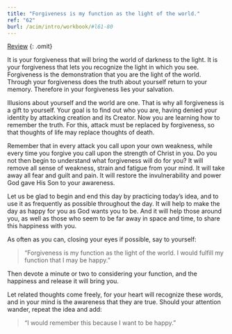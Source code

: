 ```yaml
---
title: "Forgiveness is my function as the light of the world."
ref: "62"
burl: /acim/intro/workbook/#l61-80
---
```


<a class="hide-review" href="/workbook/l081/#l062">Review</a>
{: .omit}

It is your forgiveness that will bring the world of darkness to the
light. It is your forgiveness that lets you recognize the light in which
you see. Forgiveness is the demonstration that you are the light of the
world. Through your forgiveness does the truth about yourself return to
your memory. Therefore in your forgiveness lies your salvation.

Illusions about yourself and the world are one. That is why all
forgiveness is a gift to yourself. Your goal is to find out who you are,
having denied your identity by attacking creation and its Creator. Now
you are learning how to remember the truth. For this, attack must be
replaced by forgiveness, so that thoughts of life may replace thoughts
of death.

Remember that in every attack you call upon your own weakness, while
every time you forgive you call upon the strength of Christ in you. Do
you not then begin to understand what forgiveness will do for you? It
will remove all sense of weakness, strain and fatigue from your mind. It
will take away all fear and guilt and pain. It will restore the
invulnerability and power God gave His Son to your awareness.

Let us be glad to begin and end this day by practicing today’s idea, and
to use it as frequently as possible throughout the day. It will help to
make the day as happy for you as God wants you to be. And it will help
those around you, as well as those who seem to be far away in space and
time, to share this happiness with you.

As often as you can, closing your eyes if possible, say to yourself:

> “Forgiveness is my function as the light of the world. I would
> fulfill my function that I may be happy.”

Then devote a minute or two to considering your function, and the
happiness and release it will bring you.

Let related thoughts come freely, for your heart will recognize these
words, and in your mind is the awareness that they are true. Should your
attention wander, repeat the idea and add:

> “I would remember this because I want to be happy.”

